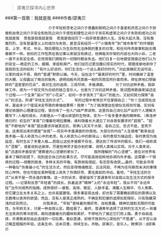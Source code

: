 > 邵夷贝探寻内心世界

###第一首歌：我就是我
####作者/邵夷贝

						介于年轻和苍老之间介于愚蠢和聪明之间介于喜爱和厌恶之间介于骄傲和自卑之间介于安全和危险之间介于感性和理性之间介于务实和虚荣之间介于失败和成功之间我就是我  愿我是我我就是我  愿我是我经历了一段异常普通的人生。没有大起大落，没有轰轰烈烈，没有普遍意义上的成功与失败，甚至没有经历一个“小镇青年”到“城市青年”的环境剧变。上学、考试、毕业，随后便陷入为生存而无法挣脱的重复的日常。和任何传奇故事和励志偶像都不一样。爸妈的工作性质在我记事以来就没有换过，他俩每天吵架的内容也大同小异。二老一直不太有安全感，总觉得我们拥有的一切随时都会失去。他们日复一日地督促我接近他们认为的安全——稳定的工作、婚姻、家庭和房产。他们经历过更加魔幻现实的时代，顺理成章地剥夺了我抱怨生活的权利：“有什么好说的，你们生活在一个这么美好的时代。”对此我确实无话可说，父辈的成长不易，我的“普通”默默认输。今天，站在这个“最美好的时代”里，时间撤掉了温室的大棚、父母露出了微白的鬓角，透明挡板外风景画一般的风雨突然扑面而来。停在原地幻想破碎的“温室里的花朵”，面对生活的选择，三观尽碎、矛盾满面。　　　为了对抗这种矛盾，我辞掉工作、成为一个视文凭为白纸的独立音乐人。也是为了对抗这种矛盾，我试图用歌曲来描述这个过程——一个生来“高兴”的“小花朵”，如何一步步丧失了“高兴”的能力，又如何努力探索“高兴”的活法。所谓“寻找生活的方式”。　　　写的过程中常常忍不住掌掴自己：“你丫活成现在这样，是由多少个错误决定导致的牵强结果啊！我擦！”为了搞清楚这些貌似无规则可循、实则有理论依据的心理建设过程，我也啃了一些入门级严肃读物，这里将自己消化后产出的个人理解大概写下:人格的成长，大都是从一个遵从欲望的生物体，变为一个有多重矛盾的精神体。（弗洛伊德曰的）初生的“本我”只懂着吃喝拉撒睡，谁料随着长大遇见了对自我有要求的“超我”。“超我”不断地向“本我”提出要求并被其反抗，哥俩儿天天干大架、各执己见、忠贞不屈、至死不渝。这表现出来的便是“自我”——现实中矛盾满面的你我他。大部分的内在“人生艰难”都来自这类矛盾——有人称其为心中的老虎，有人称其为心中的断背山；有时表现为强迫症，有时表现为拖延症，有时生出了多重人格……若能让这些矛盾都不存在，便达到了传说中的极乐。我们一般称其为“涅槃”，或者说到达彼岸。尽是些神灵才能办到的事，说明人类难以实现。对于人类来说，能“迅速将矛盾安抚”便算是内心坚硬的家伙了。　　　　我所理解的“内心坚硬”，是在对世界有基本了解的前提下，找到适合自己的处事方式、尽可能高效低耗地协调内外矛盾。这需要一个很疼的过程——频繁的取舍、多种关系的平衡、有跌倒有爬起、有忍受有收获……最终，可能会寻得一种看似“伤害最小化”的生活方式，然后变得情绪稳定、云淡风轻、不再为任何悬而未决的事情忧心忡忡。但也可能在某种程度上丧失了热情好奇、勇往直前的冲动。看吧，“寻找生活的方式”从来不是一劳永逸的事情。这一次的诉求，便是描写了普通青年对自我以及生活方式的探寻过程。——记录和反思“年轻者”的成长，执着追求“精神”上的“永远年轻”。我从不将“永远年轻”当作对成熟的指摘。成熟很好——睿智、高效、稳定、人脉丰富、满腹人生精华、令人羡慕。但它建立在太多关系之上，也许高屋建瓴，很多事容易达成，却也有了需要瞻前顾后的畏惧以及无数难以舍弃的欲望。而且，没有人是真正成熟的，不确定和犯傻的选择如影随形，只有隐藏深浅的区别而已。　　　　对我来说，“年轻”意味着热情好奇、自知愚蠢、精神饥饿和无限的可能性。与年龄无关，只是一种自我认定。酷炫极了。最终，普通青年选择了这样的生活方式——背着无法丢弃的寒冷悲观，面向透着暖光的趣味和美好，不停地为了接近它们而上路。勇于自由选择，并勇敢承担由此造成的一切后果。看似普通，却绝不放弃内心深处的“不普通”。从不否认自己略显粗糙的年轻。这条生命，远未完善，持续生长。共勉。邵夷贝，音乐人。微博ID：@邵夷贝 